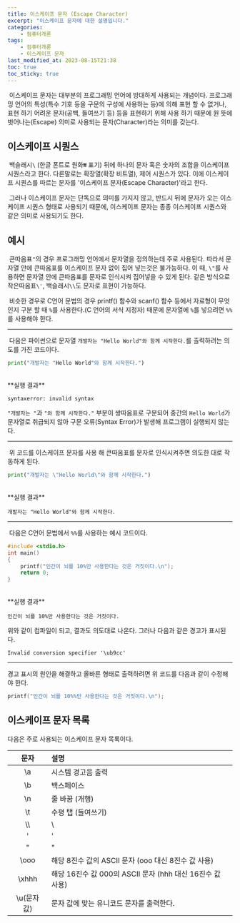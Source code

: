 ```yaml
---
title: 이스케이프 문자 (Escape Character)
excerpt: "이스케이프 문자에 대한 설명입니다."
categories:
    - 컴퓨터개론
tags:
    - 컴퓨터개론
    - 이스케이프 문자
last_modified_at: 2023-08-15T21:38
toc: true
toc_sticky: true
---
```


&nbsp;이스케이프 문자는 대부분의 프로그래밍 언어에 방대하게 사용되는 개념이다. 프로그래밍 언어의 특성(특수 기호 등을 구문의 구성에 사용하는 등)에 의해 표현 할 수 없거나, 표현 하기 어려운 문자(공백, 들여쓰기 등) 등을 표현하기 위해 사용 하기 때문에 원 뜻에 벗어나는(Escape) 의미로 사용되는 문자(Character)라는 의미를 갖는다.

## 이스케이프 시퀀스

&nbsp;백슬래시`\` (한글 폰트로 원화`₩` 표기) 뒤에 하나의 문자 혹은 숫자의 조합을 이스케이프 시퀀스라고 한다. 다른말로는 확장열(확장 비트열), 제어 시퀀스가 있다.
이에 이스케이프 시퀀스를 따르는 문자를 '이스케이프 문자(Escape Character)'라고 한다.

&nbsp;그러나 이스케이프 문자는 단독으로 의미를 가지지 않고, 반드시 뒤에 문자가 오는 이스케이프 시퀀스 형태로 사용되기 때문에, 이스케이프 문자는 종종 이스케이프 시퀀스와 같은 의미로 사용되기도 한다.

## 예시

&nbsp;큰따옴표`"`의 경우 프로그래밍 언어에서 문자열을 정의하는데 주로 사용된다. 따라서 문자열 안에 큰따옴표를 이스케이프 문자 없이 집어 넣는것은 불가능하다. 이 때, `\"`를 사용하면 문자열 안에 큰따옴표를 문자로 인식시켜 집어넣을 수 있게 된다. 같은 방식으로 작은따옴표`\'`, 백슬래시`\\`도 문자로 표현이 가능하다.

&nbsp;비슷한 경우로 C언어 문법의 경우 printf() 함수와 scanf() 함수 등에서 자료형이 무엇인지 구분 할 때 `%`를 사용한다.(C 언어의 서식 지정자) 때문에 문자열에 `%`를 넣으려면 `%%`를 사용해야 한다.

* * *

&nbsp;다음은 파이썬으로 문자열 `개발자는 "Hello World"와 함께 시작한다.`를 출력하려는 의도를 가진 코드이다.

```python
print("개발자는 "Hello World"와 함께 시작한다.")
```
<br>
**실행 결과**

`syntaxerror: invalid syntax`

`"개발자는 "`과 `"와 함께 시작한다."` 부분이 쌍따옴표로 구분되어 중간의 `Hello World`가 문자열로 취급되지 않아 구문 오류(Syntax Error)가 발생해 프로그램이 실행되지 않는다.

* * * 

&nbsp;위 코드를 이스케이프 문자를 사용 해 큰따옴표를 문자로 인식시켜주면 의도한 대로 작동하게 된다.

```python
print("개발자는 \"Hello World\"와 함께 시작한다.")
```
<br>
**실행 결과**

`개발자는 "Hello World"와 함께 시작한다.`

* * *

&nbsp;다음은 C언어 문법에서 `%%`를 사용하는 예시 코드이다.

```c
#include <stdio.h>
int main()
{
    printf("인간이 뇌를 10%만 사용한다는 것은 거짓이다.\n");
    return 0;
}
```
<br>
**실행 결과**

`인간이 뇌를 10%만 사용한다는 것은 거짓이다.`

위와 같이 컴파일이 되고, 결과도 의도대로 나온다. 그러나 다음과 같은 경고가 표시된다.

`Invalid conversion specifier '\ub9cc'`

* * *

경고 표시의 원인을 해결하고 올바른 형태로 출력하려면 위 코드를 다음과 같이 수정해야 한다.
```c
printf("인간이 뇌를 10%%만 사용한다는 것은 거짓이다.\n");
```

## 이스케이프 문자 목록

다음은 주로 사용되는 이스케이프 문자 목록이다.

|문자|설명|
|:---:|:---|
|\a|시스템 경고음 출력|
|\b|백스페이스|
|\n|줄 바꿈 (개행)|
|\t|수평 탭 (들여쓰기)|
| \\\\ | \ |
|\'|'|
|\"|"|
|\ooo|해당 8진수 값의 ASCII 문자 (ooo 대신 8진수 값 사용)|
|\xhhh|해당 16진수 값 000의 ASCII 문자 (hhh 대신 16진수 값 사용)|
|\u(문자 값)|문자 값에 맞는 유니코드 문자를 출력한다.|
